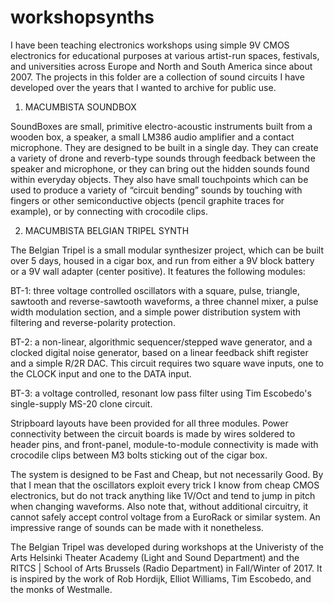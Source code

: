 # workshopsynths

I have been teaching electronics workshops using simple 9V CMOS electronics for educational purposes at various artist-run spaces, festivals, and universities across Europe and North and South America since about 2007. The projects in this folder are a collection of sound circuits I have developed over the years that I wanted to archive for public use.

1. MACUMBISTA SOUNDBOX

SoundBoxes are small, primitive electro-acoustic instruments built from a wooden box, a speaker, a small LM386 audio amplifier and a contact microphone. They are designed to be built in a single day. They can create a variety of drone and reverb-type sounds through feedback between the speaker and microphone, or they can bring out the hidden sounds found within everyday objects. They also have small touchpoints which can be used to produce a variety of “circuit bending” sounds by touching with fingers or other semiconductive objects (pencil graphite traces for example), or by connecting with crocodile clips.

2. MACUMBISTA BELGIAN TRIPEL SYNTH

The Belgian Tripel is a small modular synthesizer project, which can be built over 5 days, housed in a cigar box, and run from either a 9V block battery or a 9V wall adapter (center positive). It features the following modules:

BT-1: three voltage controlled oscillators with a square, pulse, triangle, sawtooth and reverse-sawtooth waveforms, a three channel mixer, a pulse width modulation section, and a simple power distribution system with filtering and reverse-polarity protection.

BT-2: a non-linear, algorithmic sequencer/stepped wave generator, and a clocked digital noise generator, based on a linear feedback shift register and a simple R/2R DAC. This circuit requires two square wave inputs, one to the CLOCK input and one to the DATA input.

BT-3: a voltage controlled, resonant low pass filter using Tim Escobedo's single-supply MS-20 clone circuit.

Stripboard layouts have been provided for all three modules. Power connectivity between the circuit boards is made by wires soldered to header pins, and front-panel, module-to-module connectivity is made with crocodile clips between M3 bolts sticking out of the cigar box.

The system is designed to be Fast and Cheap, but not necessarily Good. By that I mean that the oscillators exploit every trick I know from cheap CMOS electronics, but do not track anything like 1V/Oct and tend to jump in pitch when changing waveforms. Also note that, without additional circuitry, it cannot safely accept control voltage from a EuroRack or similar system. An impressive range of sounds can be made with it nonetheless.  

The Belgian Tripel was developed during workshops at the Univeristy of the Arts Helsinki Theater Academy (Light and Sound Department) and the RITCS | School of Arts Brussels (Radio Department) in Fall/Winter of 2017. It is inspired by the work of Rob Hordijk, Elliot Williams, Tim Escobedo, and the monks of Westmalle. 
